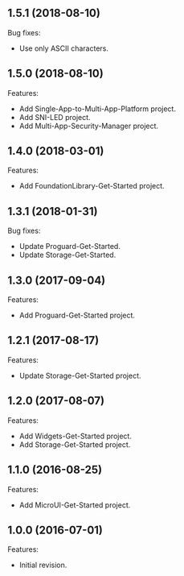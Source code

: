 ## 1.5.1 (2018-08-10)

Bug fixes:
  - Use only ASCII characters.

## 1.5.0 (2018-08-10)

Features:
   - Add Single-App-to-Multi-App-Platform project.
   - Add SNI-LED project.
   - Add Multi-App-Security-Manager project.

## 1.4.0 (2018-03-01)

Features:
   - Add FoundationLibrary-Get-Started project.

## 1.3.1 (2018-01-31)

Bug fixes:
   - Update Proguard-Get-Started.
   - Update Storage-Get-Started.

## 1.3.0 (2017-09-04)

Features:
   - Add Proguard-Get-Started project.

## 1.2.1 (2017-08-17)

Features:
   - Update Storage-Get-Started project.

## 1.2.0 (2017-08-07)

Features:
  - Add Widgets-Get-Started project.
  - Add Storage-Get-Started project.

## 1.1.0 (2016-08-25)

Features:
  - Add MicroUI-Get-Started project.

## 1.0.0 (2016-07-01)

Features:
  - Initial revision.

<!--
	Markdown
	Copyright 2017-2018 IS2T. All rights reserved.
	For demonstration purpose only.
	IS2T PROPRIETARY. Use is subject to license terms.
-->
